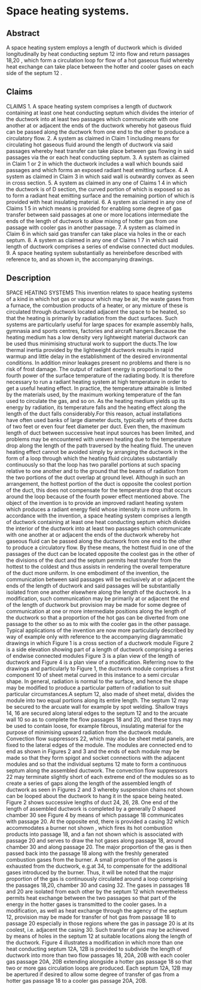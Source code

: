 # Space heating systems.

## Abstract
A space heating system employs a length of ductwork which is divided longitudinally by heat conducting septum 12 into flow and return passages 18,20 , which form a circulation loop for flow of a hot gaseous fluid whereby heat exchange can take place between the hotter and cooler gases on each side of the septum 12 .

## Claims
CLAIMS 1. A space heating system comprises a length of ductwork containing at least one heat conducting septum which divides the interior of the ductwork into at least two passages which communicate with one another at or adjacent the ends of the ductwork whereby hot gaseous fluid can be passed along the ductwork from one end to the other to produce a circulatory flow. 2. A system as claimed in Claim 1 including means for circulating hot gaseous fluid around the length of ductwork via said passages whereby heat transfer can take place between gas flowing in said passages via the or each heat conducting septum. 3. A system as claimed in Claim 1 or 2 in which the ductwork includes a wall which bounds said passages and which forms an exposed radiant heat emitting surface. 4. A system as claimed in Claim 3 in which said wall is outwardly convex as seen in cross section. 5. A system as claimed in any one of Claims 1 4 in which the ductwork is of D section, the curved portion of which is exposed so as to form a radiant heat emitting surface and the remaining portion of which is provided with heat insulating material. 6. A system as claimed in any one of Claims 1 5 in which means is provided for enabling some degree of gas transfer between said passages at one or more locations intermediate the ends of the length of ductwork to allow mixing of hotter gas from one passage with cooler gas in another passage. 7. A system as claimed in Claim 6 in which said gas transfer can take place via holes in the or each septum. 8. A system as claimed in any one of Claims 1 7 in which said length of ductwork comprises a series of endwise connected duct modules. 9. A space heating system substantially as hereinbefore described with reference to, and as shown in, the accompanying drawings.

## Description
SPACE HEATING SYSTEMS This invention relates to space heating systems of a kind in which hot gas or vapour which may be air, the waste gases from a furnace, the combustion products of a heater, or any mixture of these is circulated through ductwork located adjacent the space to be heated, so that the heating is primarily by radiation from the duct surfaces. Such systems are particularly useful for large spaces for example assembly halls, gymnasia and sports centres, factories and aircraft hangers.Because the heating medium has a low density very lightweight material ductwork can be used thus minimising structural work to support the ducts.The low thermal inertia provided by the lightweight ductwork results in rapid warmup and little delay in the establishment of the desired environmental conditions. In addition minor leakages present no problems and there is no risk of frost damage. The output of radiant energy is proportional to the fourth power of the surface temperature of the radiating body. It is therefore necessary to run a radiant heating system at high temperature in order to get a useful heating effect. In practice, the temperature attainable is limited by the materials used, by the maximum working temperature of the fan used to circulate the gas, and so on. As the heating medium yields up its energy by radiation, its temperature falls and the heating effect along the length of the duct falls considerably.For this reason, actual installations have often used banks of large diameter ducts, typically sets of three ducts of two feet or even four feet diameter per duct. Even then, the maximum length of duct between successive heat input sources has been limited, and problems may be encountered with uneven heating due to the temperature drop along the length of the path traversed by the heating fluid. The uneven heating effect cannot be avoided simply by arranging the ductwork in the form of a loop through which the heating fluid circulates substantially continuously so that the loop has two parallel portions at such spacing relative to one another and to the ground that the beams of radiation from the two portions of the duct overlap at ground level. Although in such an arrangement, the hottest portion of the duct is opposite the coolest portion of the duct, this does not compensate for the temperature drop that occurs around the loop because of the fourth power effect mentioned above. The object of the invention is to provide an improved radiant heating system which produces a radiant energy field whose intensity is more uniform. In accordance with the invention, a space heating system comprises a length of ductwork containing at least one heat conducting septum which divides the interior of the ductwork into at least two passages which communicate with one another at or adjacent the ends of the ductwork whereby hot gaseous fluid can be passed along the ductwork from one end to the other to produce a circulatory flow. By these means, the hottest fluid in one of the passages of the duct can be located opposite the coolest gas in the other of the divisions of the duct and the septum permits heat transfer from the hottest to the coldest and thus assists in rendering the overall temperature of the duct more uniform. In one embodiment of the invention, the communication between said passages will be exclusively at or adjacent the ends of the length of ductwork and said passages will be substantially isolated from one another elsewhere along the length of the ductwork. In a modification, such communication may be primarily at or adjacent the end of the length of ductwork but provision may be made for some degree of communication at one or more intermediate positions along the length of the ductwork so that a proportion of the hot gas can be diverted from one passage to the other so as to mix with the cooler gas in the other passage. Typical applications of the invention are now more particularly described by way of example only with reference to the accompanying diagrammatic drawings in which Figure 1 is a cross section of a ductwork module Figure 2 is a side elevation showing part of a length of ductwork comprising a series of endwise connected modules Figure 3 is a plan view of the length of ductwork and Figure 4 is a plan view of a modification. Referring now to the drawings and particularly to Figure 1, the ductwork module comprises a first component 10 of sheet metal curved in this instance to a semi circular shape. In general, radiation is normal to the surface, and hence the shape may be modified to produce a particular pattern of radiation to suit particular circumstances.A septum 12, also made of sheet metal, divides the module into two equal portions along its entire length. The septum 12 may be secured to the arcuate wall for example by spot welding. Shallow trays 14, 16 are secured along lateral edges to the septum 12 and to the arcuate wall 10 so as to complete the flow passages 18 and 20, and these trays may be used to contain loose, for example fibrous, insulating material for the purpose of minimising upward radiation from the ductwork module. Convection flow suppressors 22, which may also be sheet metal panels, are fixed to the lateral edges of the module. The modules are connected end to end as shown in Figures 2 and 3 and the ends of each module may be made so that they form spigot and socket connections with the adjacent modules and so that the individual septums 12 mate to form a continuous septum along the assembled ductwork. The convection flow suppressors 22 may terminate slightly short of each extreme end of the modules so as to create a series of gaps along the length of the assembled length of ductwork as seen in Figures 2 and 3 whereby suspension chains not shown can be looped about the ductwork to hang it in the space being heated. Figure 2 shows successive lengths of duct 24, 26, 28. One end of the length of assembled ductwork is completed by a generally D shaped chamber 30 see Figure 4 by means of which passage 18 communicates with passage 20. At the opposite end, there is provided a casing 32 which accommodates a burner not shown , which fires its hot combustion products into passage 18, and a fan not shown which is associated with passage 20 and serves to draw the hot gases along passage 18, around chamber 30 and along passage 20. The major proportion of the gas is then passed back into the passage 18 along with the freshly generated combustion gases from the burner. A small proportion of the gases is exhausted from the ductwork, e.g.at 34, to compensate for the additional gases introduced by the burner. Thus, it will be noted that the major proportion of the gas is continuously circulated around a loop comprising the passages 18,20, chamber 30 and casing 32. The gases in passages 18 and 20 are isolated from each other by the septum 12 which nevertheless permits heat exchange between the two passages so that part of the energy in the hotter gases is transmitted to the cooler gases. In a modification, as well as heat exchange through the agency of the septum 12, provision may be made for transfer of hot gas from passage 18 to passage 20 especially in those regions where the gas in passage 20 is at its coolest, i.e. adjacent the casing 30. Such transfer of gas may be achieved by means of holes in the septum 12 at suitable locations along the length of the ductwork. Figure 4 illustrates a modification in which more than one heat conducting septum 12A, 12B is provided to subdivide the length of ductwork into more than two flow passages 18, 20A, 20B with each cooler gas passage 20A, 20B extending alongside a hotter gas passage 18 so that two or more gas circulation loops are produced. Each septum 12A, 12B may be apertured if desired to allow some degree of transfer of gas from a hotter gas passage 18 to a cooler gas passage 20A, 20B.